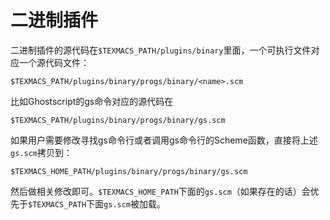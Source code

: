 # 二进制插件
二进制插件的源代码在`$TEXMACS_PATH/plugins/binary`里面，一个可执行文件对应一个源代码文件：
```
$TEXMACS_PATH/plugins/binary/progs/binary/<name>.scm
```
比如Ghostscript的gs命令对应的源代码在
```
$TEXMACS_PATH/plugins/binary/progs/binary/gs.scm
```
如果用户需要修改寻找gs命令行或者调用gs命令行的Scheme函数，直接将上述`gs.scm`拷贝到：
```
$TEXMACS_HOME_PATH/plugins/binary/progs/binary/gs.scm
```
然后做相关修改即可。`$TEXMACS_HOME_PATH`下面的`gs.scm`（如果存在的话）会优先于`$TEXMACS_PATH`下面`gs.scm`被加载。
